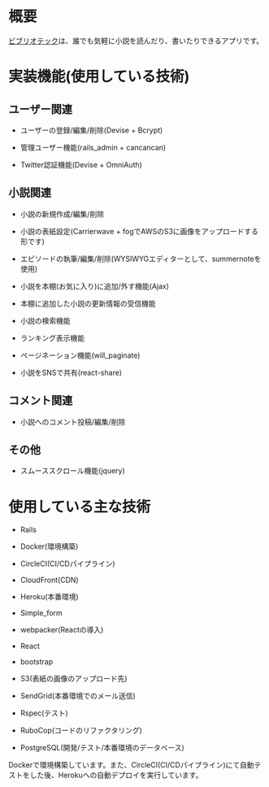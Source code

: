 # 概要

[ビブリオテック](https://bibliothequebooks.herokuapp.com/)は、誰でも気軽に小説を読んだり、書いたりできるアプリです。

# 実装機能(使用している技術)

## ユーザー関連

* ユーザーの登録/編集/削除(Devise + Bcrypt)

* 管理ユーザー機能(rails_admin + cancancan) 

* Twitter認証機能(Devise + OmniAuth)

## 小説関連

* 小説の新規作成/編集/削除

* 小説の表紙設定(Carrierwave + fogでAWSのS3に画像をアップロードする形です)

* エピソードの執筆/編集/削除(WYSIWYGエディターとして、summernoteを使用)

* 小説を本棚(お気に入り)に追加/外す機能(Ajax)

* 本棚に追加した小説の更新情報の受信機能

* 小説の検索機能

* ランキング表示機能

* ページネーション機能(will_paginate)

* 小説をSNSで共有(react-share) 


## コメント関連

* 小説へのコメント投稿/編集/削除

## その他

* スムーススクロール機能(jquery)

# 使用している主な技術

* Rails

* Docker(環境構築) 

* CircleCI(CI/CDパイプライン)

* CloudFront(CDN)

* Heroku(本番環境)

* Simple_form

* webpacker(Reactの導入)

* React 

* bootstrap 

* S3(表紙の画像のアップロード先)

* SendGrid(本番環境でのメール送信) 

* Rspec(テスト)

* RuboCop(コードのリファクタリング) 

* PostgreSQL(開発/テスト/本番環境のデータベース)

Dockerで環境構築しています。また、CircleCI(CI/CDパイプライン)にて自動テストをした後、Herokuへの自動デプロイを実行しています。

